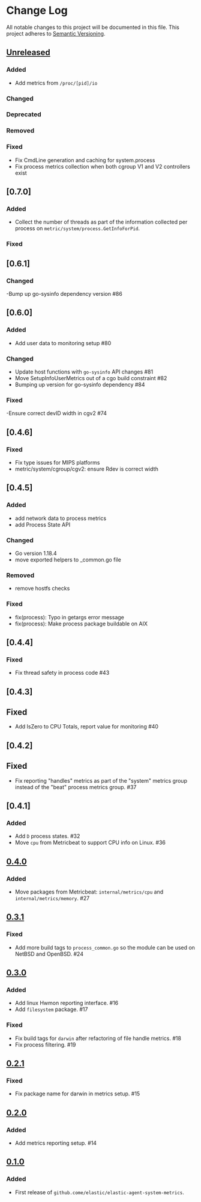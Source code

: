 # Change Log
All notable changes to this project will be documented in this file.
This project adheres to [Semantic Versioning](http://semver.org/).


## [Unreleased]

### Added

- Add metrics from `/proc/[pid]/io`

### Changed

### Deprecated

### Removed

### Fixed

 - Fix CmdLine generation and caching for system.process
 - Fix process metrics collection when both cgroup V1 and V2 controllers exist

## [0.7.0]

### Added

- Collect the number of threads as part of the information collected per process
on `metric/system/process.GetInfoForPid`.

### Fixed

## [0.6.1]

### Changed

-Bump up go-sysinfo dependency version #86

## [0.6.0]

### Added

- Add user data to monitoring setup #80

### Changed
- Update host functions with `go-sysinfo` API changes #81
- Move SetupInfoUserMetrics out of a cgo build constraint #82
- Bumping up version for go-sysinfo dependency #84

### Fixed

-Ensure correct devID width in cgv2 #74

## [0.4.6]

### Fixed

- Fix type issues for MIPS platforms
- metric/system/cgroup/cgv2: ensure Rdev is correct width

## [0.4.5]

### Added

- add network data to process metrics
- add Process State API

### Changed
- Go version 1.18.4
- move exported helpers to _common.go file

### Removed

- remove hostfs checks

### Fixed

- fix(process): Typo in getargs error message
- fix(process): Make process package buildable on AIX

## [0.4.4]

### Fixed

- Fix thread safety in process code #43

## [0.4.3]

## Fixed

- Add IsZero to CPU Totals, report value for monitoring #40

## [0.4.2]

## Fixed

- Fix reporting "handles" metrics as part of the "system" metrics group instead of the "beat" process metrics group. #37

## [0.4.1]

### Added

- Add `D` process states. #32
- Move `cpu` from Metricbeat to support CPU info on Linux. #36

## [0.4.0]

### Added

- Move packages from Metricbeat: `internal/metrics/cpu` and `internal/metrics/memory`. #27

## [0.3.1]

### Fixed

- Add more build tags to `process_common.go` so the module can be used on NetBSD and OpenBSD. #24

## [0.3.0]

### Added

- Add linux Hwmon reporting interface. #16
- Add `filesystem` package. #17

### Fixed

- Fix build tags for `darwin` after refactoring of file handle metrics. #18
- Fix process filtering. #19

## [0.2.1]

### Fixed

- Fix package name for darwin in metrics setup. #15

## [0.2.0]

### Added

- Add metrics reporting setup. #14

## [0.1.0]

### Added

- First release of `github.come/elastic/elastic-agent-system-metrics`.

[Unreleased]: https://github.com/elastic/elastic-agent-system-metrics/compare/v0.4.0...HEAD
[0.4.0]: https://github.com/elastic/elastic-agent-system-metrics/compare/v0.3.1...v0.4.0
[0.3.1]: https://github.com/elastic/elastic-agent-system-metrics/compare/v0.3.0...v0.3.1
[0.3.0]: https://github.com/elastic/elastic-agent-system-metrics/compare/v0.2.1...v0.3.0
[0.2.1]: https://github.com/elastic/elastic-agent-system-metrics/compare/v0.2.0...v0.2.1
[0.2.0]: https://github.com/elastic/elastic-agent-system-metrics/compare/v0.1.0...v0.2.0
[0.1.0]: https://github.com/elastic/elastic-agent-system-metrics/compare/v0.0.0...v0.1.0
